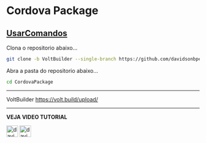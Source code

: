 # Cordova Package

[UsarComandos](#UsarComandos)
----------

Clona o repositorio abaixo...
```bash
git clone -b VoltBuilder --single-branch https://github.com/davidsonbpe/CordovaPackage.git

```

Abra a pasta do repositorio abaixo...
```bash
cd CordovaPackage

```
----------
VoltBuilder
https://volt.build/upload/

-------

**VEJA VIDEO TUTORIAL**

[<img height="30" src="https://img.shields.io/badge/YouTube-FF0000?style=for-the-badge&logo=youtube&logoColor=white" alt="davidsonbpe | YouTube" />][youtube]
[<img height="30" src="https://img.shields.io/badge/Davidsonbpe-000000?style=for-the-badge&logo=Toggl&logoColor=white" alt="davidsonbpe | site" />][site]

[youtube]: https://www.youtube.com/channel/UCHqvw9v2Fp6o006lUskoigg/
[site]: https://davidsonbpe.blogspot.com
